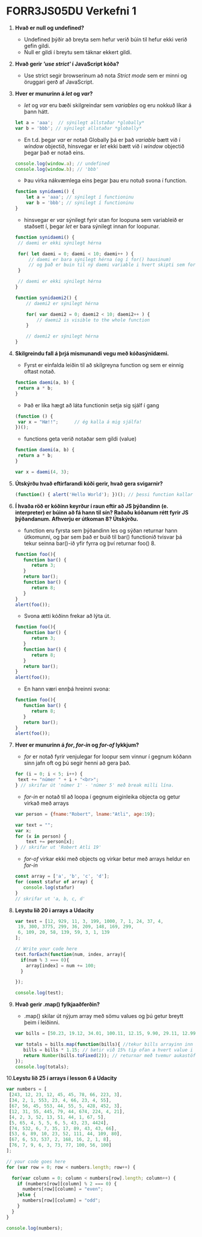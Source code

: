 # FORR3JS05DU Verkefni 1

1. **Hvað er null og undefined?**
   - Undefined þýðir að breyta sem hefur verið búin til hefur ekki verið gefin gildi.
   - Null er gildi í breytu sem táknar ekkert gildi.
   
   
   
2. **Hvað gerir _'use strict'_ í JavaScript kóða?**

   - Use strict segir browserinum að nota _Strict mode_ sem er minni og öruggari gerð af JavaScript.
   
   
   
3. **Hver er munurinn á _let_ og _var_?**

   - _let_ og _var_ eru bæði skilgreindar sem _variables_ og eru nokkuð líkar á þann hátt.
   ```javascript
   let a = 'aaa';  // sýnilegt allstaðar *globally*
   var b = 'bbb'; // sýnilegt allstaðar *globally*
   ```
   - En t.d. þegar _var_ er notað Globally þá er það _variable_ bætt við í _window_ objectið, hinsvegar er _let_ ekki bætt við í _window_ objectið þegar það er notað eins.
   ```javascript
   console.log(window.a); // undefined
   console.log(window.b); // 'bbb'
   ```
   - Þau virka nákvæmlega eins þegar þau eru notuð svona í function.
   ```javascript
   function synidaemi() {
       let a = 'aaa'; // sýnilegt í functioninu
       var b = 'bbb'; // sýnilegt í functioninu
   }
   ```
   - hinsvegar er _var_ sýnilegt fyrir utan for loopuna sem variableið er staðsett í, þegar _let_ er bara sýnilegt innan for loopunar.
   ```javascript
   function synidaemi() {
    // daemi er ekki sýnilegt hérna

    for( let daemi = 0; daemi < 10; daemi++ ) {
        // daemi er bara sýnilegt hérna (og í for() hausinum)
        // og það er buin til ný daemi variable i hvert skipti sem for loopan spilast
    }

    // daemi er ekki sýnilegt hérna
   }

   function synidaemi2() {
       // daemi2 er sýnilegt hérna

       for( var daemi2 = 0; daemi2 < 10; daemi2++ ) {
           // daemi2 is visible to the whole function
       }

       // daemi2 er sýnilegt hérna
   }
   ```
   
   
4. **Skilgreindu fall á þrjá mismunandi vegu með kóðasýnidæmi.**
   - Fyrst er einfalda leiðin til að skilgreyna function og sem er einnig oftast notað.
   ```javascript
   function daemi(a, b) {
    return a * b;
   }
   ```
   - Það er líka hægt að láta functionin setja sig sjálf í gang
   ```javascript
   (function () {
    var x = "Hæ!!";      // ég kalla á mig sjálfa!
   })();
   ```
   - functions geta verið notaðar sem gildi (value)
   ```javascript
   function daemi(a, b) {
    return a * b;
   }

   var x = daemi(4, 3);
   ```
   
   
5. **Útskýrðu hvað eftirfarandi kóði gerir, hvað gera svigarnir?**
   ```javascript
   (function() { alert('Hello World'); })(); // þessi function kallar á sjálfa sig eins og var sýnt í dæmi 4.2 hér fyrir ofan.
   ```
   
6. **Í hvaða röð er kóðinn keyrður í raun eftir að JS þýðandinn (e. interpreter) er búinn að fá
hann til sín? Raðaðu kóðanum rétt fyrir JS þýðandanum. Afhverju er útkoman 8? Útskýrðu.**
   - function eru fyrsta sem þýðandinn les og sýðan returnar hann útkomunni, og þar sem það er buið til bar() functionið tvisvar þá tekur seinna bar()-ið yfir fyrra og því returnar foo() 8.
   ```javascript
   function foo(){
      function bar() {
         return 3;
      }
      return bar();
      function bar() {
         return 8;
      }
   }
   alert(foo()); 
   ```
   - Svona ætti kóðinn frekar að lýta út.
   ```javascript
   function foo(){
      function bar() {
         return 3;
      }
      function bar() {
         return 8;
      }
      return bar();
   }
   alert(foo());
   ```
   - En hann væri ennþá hreinni svona:
   ```javascript
   function foo(){
      function bar() {
         return 8;
      }
      return bar();
   }
   alert(foo());
   ```
   
   
7. **Hver er munurinn á _for_, _for-in_ og _for-of_ lykkjum?**
   - _for_ er notað fyrir venjulegar for loopur sem vinnur í gegnum kóðann sinn jafn oft og þú segir henni að gera það.
   ```javascript
   for (i = 0; i < 5; i++) {
    text += "númer " + i + "<br>";
   } // skrifar út 'númer 1' - 'númer 5' með break milli lína.
   ```
   - _for-in_ er notað til að loopa í gegnum eiginleika objecta og getur virkað með arrays
   ```javascript
   var person = {fname:"Robert", lname:"Atli", age:19}; 

   var text = "";
   var x;
   for (x in person) {
       text += person[x];
   } // skrifar ut 'Robert Atli 19'
   ```
   - _for-of_ virkar ekki með objects og virkar betur með arrays heldur en _for-in_
   ```javascript
   const array = ['a', 'b', 'c', 'd'];
   for (const stafur of array) {
      console.log(stafur)
   }
   // skrifar ut 'a, b, c, d'
   ```
8. **Leystu lið 20 i arrays a Udacity**
   ```javascript
   var test = [12, 929, 11, 3, 199, 1000, 7, 1, 24, 37, 4,
    19, 300, 3775, 299, 36, 209, 148, 169, 299,
    6, 109, 20, 58, 139, 59, 3, 1, 139
   ];

   // Write your code here
   test.forEach(function(num, index, array){
     if(num % 3 === 0){
       array[index] = num += 100; 
     }

   });

   console.log(test);
   ```
9. **Hvað gerir .map() fylkjaaðferðin?**
   - .map() skilar út nýjum array með sömu values og þú getur breytt þeim í leiðinni.
   ```javascript
   var bills = [50.23, 19.12, 34.01, 100.11, 12.15, 9.90, 29.11, 12.99, 10.00, 99.22, 102.20, 100.10, 6.77, 2.22];

   var totals = bills.map(function(bills){ //tekur bills arrayinn inn i .map() til að bua til nyjan array með sömu values
      bills = bills * 1.15; // bætir við 15% tip ofan a hvert value i bills
      return Number(bills.toFixed(2)); // returnar með tvemur aukastöfum
   });
   console.log(totals);
   ```
10.**Leystu lið 25 í arrays í lesson 6 á Udacity**
   ```javascript
   var numbers = [
    [243, 12, 23, 12, 45, 45, 78, 66, 223, 3],
    [34, 2, 1, 553, 23, 4, 66, 23, 4, 55],
    [67, 56, 45, 553, 44, 55, 5, 428, 452, 3],
    [12, 31, 55, 445, 79, 44, 674, 224, 4, 21],
    [4, 2, 3, 52, 13, 51, 44, 1, 67, 5],
    [5, 65, 4, 5, 5, 6, 5, 43, 23, 4424],
    [74, 532, 6, 7, 35, 17, 89, 43, 43, 66],
    [53, 6, 89, 10, 23, 52, 111, 44, 109, 80],
    [67, 6, 53, 537, 2, 168, 16, 2, 1, 8],
    [76, 7, 9, 6, 3, 73, 77, 100, 56, 100]
   ];

   // your code goes here
   for (var row = 0; row < numbers.length; row++) {

     for(var column = 0; column < numbers[row].length; column++) {
       if (numbers[row][column] % 2 === 0) {
         numbers[row][column] = "even";
       }else {
         numbers[row][column] = "odd"; 
       }
     }
   }

   console.log(numbers); 
   ```
